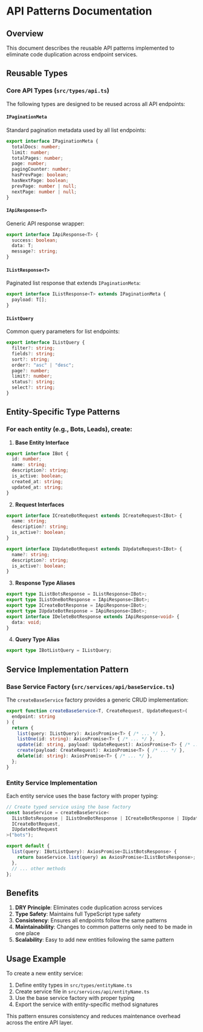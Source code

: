 # API Patterns Documentation

## Overview

This document describes the reusable API patterns implemented to eliminate code duplication across endpoint services.

## Reusable Types

### Core API Types (`src/types/api.ts`)

The following types are designed to be reused across all API endpoints:

#### `IPaginationMeta`
Standard pagination metadata used by all list endpoints:
```typescript
export interface IPaginationMeta {
  totalDocs: number;
  limit: number;
  totalPages: number;
  page: number;
  pagingCounter: number;
  hasPrevPage: boolean;
  hasNextPage: boolean;
  prevPage: number | null;
  nextPage: number | null;
}
```

#### `IApiResponse<T>`
Generic API response wrapper:
```typescript
export interface IApiResponse<T> {
  success: boolean;
  data: T;
  message?: string;
}
```

#### `IListResponse<T>`
Paginated list response that extends `IPaginationMeta`:
```typescript
export interface IListResponse<T> extends IPaginationMeta {
  payload: T[];
}
```

#### `IListQuery`
Common query parameters for list endpoints:
```typescript
export interface IListQuery {
  filter?: string;
  fields?: string;
  sort?: string;
  order?: "asc" | "desc";
  page?: number;
  limit?: number;
  status?: string;
  select?: string;
}
```

## Entity-Specific Type Patterns

### For each entity (e.g., Bots, Leads), create:

1. **Base Entity Interface**
```typescript
export interface IBot {
  id: number;
  name: string;
  description?: string;
  is_active: boolean;
  created_at: string;
  updated_at: string;
}
```

2. **Request Interfaces**
```typescript
export interface ICreateBotRequest extends ICreateRequest<IBot> {
  name: string;
  description?: string;
  is_active?: boolean;
}

export interface IUpdateBotRequest extends IUpdateRequest<IBot> {
  name?: string;
  description?: string;
  is_active?: boolean;
}
```

3. **Response Type Aliases**
```typescript
export type IListBotsResponse = IListResponse<IBot>;
export type IListOneBotResponse = IApiResponse<IBot>;
export type ICreateBotResponse = IApiResponse<IBot>;
export type IUpdateBotResponse = IApiResponse<IBot>;
export interface IDeleteBotResponse extends IApiResponse<void> {
  data: void;
}
```

4. **Query Type Alias**
```typescript
export type IBotListQuery = IListQuery;
```

## Service Implementation Pattern

### Base Service Factory (`src/services/api/baseService.ts`)

The `createBaseService` factory provides a generic CRUD implementation:

```typescript
export function createBaseService<T, CreateRequest, UpdateRequest>(
  endpoint: string
) {
  return {
    list(query: IListQuery): AxiosPromise<T> { /* ... */ },
    listOne(id: string): AxiosPromise<T> { /* ... */ },
    update(id: string, payload: UpdateRequest): AxiosPromise<T> { /* ... */ },
    create(payload: CreateRequest): AxiosPromise<T> { /* ... */ },
    delete(id: string): AxiosPromise<T> { /* ... */ },
  };
}
```

### Entity Service Implementation

Each entity service uses the base factory with proper typing:

```typescript
// Create typed service using the base factory
const baseService = createBaseService<
  IListBotsResponse | IListOneBotResponse | ICreateBotResponse | IUpdateBotResponse | IDeleteBotResponse,
  ICreateBotRequest,
  IUpdateBotRequest
>("bots");

export default {
  list(query: IBotListQuery): AxiosPromise<IListBotsResponse> {
    return baseService.list(query) as AxiosPromise<IListBotsResponse>;
  },
  // ... other methods
};
```

## Benefits

1. **DRY Principle**: Eliminates code duplication across services
2. **Type Safety**: Maintains full TypeScript type safety
3. **Consistency**: Ensures all endpoints follow the same patterns
4. **Maintainability**: Changes to common patterns only need to be made in one place
5. **Scalability**: Easy to add new entities following the same pattern

## Usage Example

To create a new entity service:

1. Define entity types in `src/types/entityName.ts`
2. Create service file in `src/services/api/entityName.ts`
3. Use the base service factory with proper typing
4. Export the service with entity-specific method signatures

This pattern ensures consistency and reduces maintenance overhead across the entire API layer. 